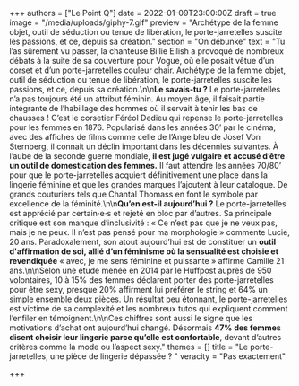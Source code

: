 +++
authors = ["Le Point Q"]
date = 2022-01-09T23:00:00Z
draft = true
image = "/media/uploads/giphy-7.gif"
preview = "Archétype de la femme objet, outil de séduction ou tenue de libération, le porte-jarretelles suscite les passions, et ce, depuis sa création."
section = "On débunke"
text = "Tu l’as sûrement vu passer, la chanteuse Billie Eilish a provoqué de nombreux débats à la suite de sa couverture pour Vogue, où elle posait vêtue d’un corset et d’un porte-jarretelles couleur chair. Archétype de la femme objet, outil de séduction ou tenue de libération, le porte-jarretelles suscite les passions, et ce, depuis sa création.\n\n**Le savais-tu ?** Le porte-jarretelles n’a pas toujours été un attribut féminin. Au moyen âge, il faisait partie intégrante de l’habillage des hommes où il servait à tenir les bas de chausses ! C’est le corsetier Féréol Dedieu qui repense le porte-jarretelles pour les femmes en 1876. Popularisé dans les années 30’ par le cinéma, avec des affiches de films comme celle de l’Ange bleu de Josef Von Sternberg, il connait un déclin important dans les décennies suivantes. À l’aube de la seconde guerre mondiale, **il est jugé vulgaire et accusé d’être un outil de domestication des femmes.** Il faut attendre les années 70/80’ pour que le porte-jarretelles acquiert définitivement une place dans la lingerie féminine et que les grandes marques l’ajoutent à leur catalogue. De grands couturiers tels que Chantal Thomass en font le symbole par excellence de la féminité.\n\n**Qu’en est-il aujourd’hui ?** Le porte-jarretelles est apprécié par certain⋅e⋅s et rejeté en bloc par d’autres. Sa principale critique est son manque d’inclusivité : « Ce n’est pas que je ne veux pas, mais je ne peux. Il n’est pas pensé pour ma morphologie » commente Lucie, 20 ans. Paradoxalement, son atout aujourd’hui est de constituer un **outil d'affirmation de soi, allié d’un féminisme où la sensualité est choisie et revendiquée** « avec, je me sens féminine et puissante » affirme Camille 21 ans.\n\nSelon une étude menée en 2014 par le Huffpost auprès de 950 volontaires, 10 à 15% des femmes déclarent porter des porte-jarretelles pour être sexy, presque 20% affirment lui préférer le string et 64% un simple ensemble deux pièces. Un résultat peu étonnant, le porte-jarretelles est victime de sa complexité et les nombreux tutos qui expliquent comment l’enfiler en témoignent.\n\nCes chiffres sont aussi le signe que les motivations d’achat ont aujourd’hui changé. Désormais **47% des femmes disent choisir leur lingerie parce qu’elle est confortable**, devant d’autres critères comme la mode ou l’aspect sexy."
themes = []
title = "Le porte-jarretelles, une pièce de lingerie dépassée ? "
veracity = "Pas exactement"

+++
